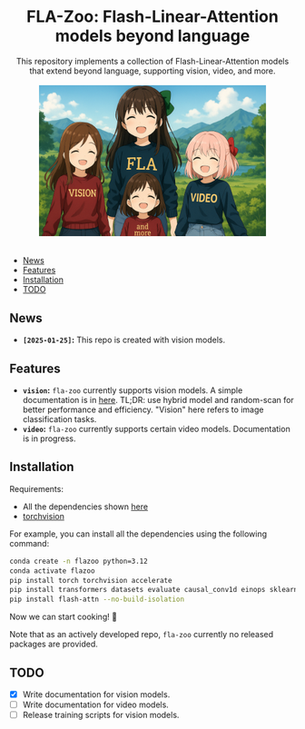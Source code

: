 <div align="center">

# FLA-Zoo: Flash-Linear-Attention models beyond language

</div>
<div align="center">
This repository implements a collection of Flash-Linear-Attention models that extend beyond language, supporting vision, video, and more.
</div>

<div align="center">
  <br/>
  <img width="400" alt="diagram" src="assets/flazoo.png">
  <!-- <br/>
  <em>[ai generated image with modifications]</em> -->
</div>
<br/>

* [News](#news)
* [Features](#features)
* [Installation](#installation)
* [TODO](#todo)
<!-- * [Citation](#citation) -->

## News

- **$\texttt{[2025-01-25]}$:** This repo is created with vision models.

## Features

- **`vision`:** `fla-zoo` currently supports vision models. A simple documentation is in [here](docs/vision/vision.md). TL;DR: use hybrid model and random-scan for better performance and efficiency. "Vision" here refers to image classification tasks.
- **`video`:** `fla-zoo` currently supports certain video models. Documentation is in progress.

## Installation

Requirements:
- All the dependencies shown [here](https://github.com/fla-org/flash-linear-attention?tab=readme-ov-file#installation)
- [torchvision](https://github.com/pytorch/vision)

For example, you can install all the dependencies using the following command:
```bash
conda create -n flazoo python=3.12
conda activate flazoo
pip install torch torchvision accelerate
pip install transformers datasets evaluate causal_conv1d einops sklearn wandb
pip install flash-attn --no-build-isolation
```
Now we can start cooking! 🚀

Note that as an actively developed repo, `fla-zoo` currently no released packages are provided.

## TODO

- [x] Write documentation for vision models.
- [ ] Write documentation for video models.
- [ ] Release training scripts for vision models.
